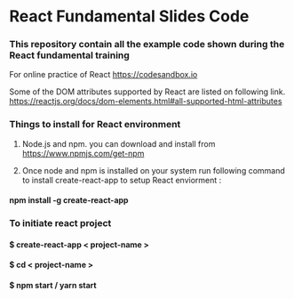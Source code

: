 # React Fundamental Slides Code

### This repository contain all the example code shown during the React fundamental training


For online practice of React https://codesandbox.io


Some of the DOM attributes supported by React are listed on following link.
https://reactjs.org/docs/dom-elements.html#all-supported-html-attributes



### Things to install for React environment

1) Node.js and npm. you can download and install from https://www.npmjs.com/get-npm

2) Once node and npm is installed on your system run following command to install create-react-app to setup React enviorment :
#### npm install -g create-react-app
        
        
### To initiate react project

#### $ create-react-app < project-name >

#### $ cd < project-name >

#### $ npm start / yarn start

